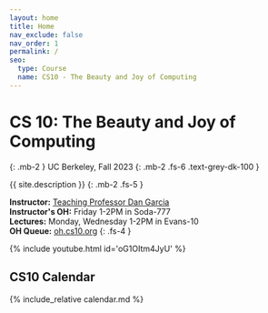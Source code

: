 ```yaml
---
layout: home
title: Home
nav_exclude: false
nav_order: 1
permalink: /
seo:
  type: Course
  name: CS10 - The Beauty and Joy of Computing
---
```


# **CS 10: The Beauty and Joy of Computing**
{: .mb-2 }
UC Berkeley, Fall 2023
{: .mb-2 .fs-6 .text-grey-dk-100 }

{{ site.description }}
{: .mb-2 .fs-5 }

**Instructor:** <a href="https://people.eecs.berkeley.edu/~ddgarcia/">Teaching Professor Dan Garcia</a><br/>
**Instructor's OH:** Friday 1-2PM in Soda-777<br/>
**Lectures:** Monday, Wednesday 1-2PM in Evans-10<br/>
**OH Queue:** <a href="https://oh.cs10.org/"> oh.cs10.org</a>
{: .fs-4 }


{% include youtube.html id='oG1OItm4JyU' %}


## CS10 Calendar

{% include_relative calendar.md %}
